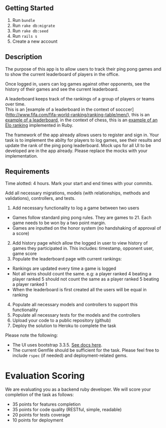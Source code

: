## Getting Started

1. Run `bundle`
2. Run `rake db:migrate`
3. Run `rake db:seed`
4. Run `rails s`
5. Create a new account

## Description

The purpose of this app is to allow users to track their ping pong games and to 
show the current leaderboard of players in the office.

Once logged in, users can log games against other opponents, see the history of 
their games and see the current leaderboard.

A leaderboard keeps track of the rankings of a group of players or teams over time.  
This is an [example of a leaderboard in the context of socccer]
(http://www.fifa.com/fifa-world-ranking/ranking-table/men/), this is an 
[example of a leaderboard](https://ratings.fide.com/top.phtml?list=men), 
in the context of chess, this is an [example of an Elo ranking](https://github.com/rgho/elo.rb) 
implemented in Ruby.

The framework of the app already allows users to register and sign in. Your task 
is to implement the abilty for players to log games, see their results and update 
the rank of the ping pong leaderboard. Mock ups for all UI to be developed are in 
the app already.  Please replace the mocks with your implementation.

## Requirements

Time alotted: 4 hours. 
Mark your start and end times with your commits.

Add all necessary migrations, models (with relationships, methods and validations), controllers, and tests.

1. Add necessary functionality to log a game between two users
  * Games follow standard ping pong rules. They are games to 21.  Each game needs to be won by a two point margin.
  * Games are inputted on the honor system (no handshaking of approval of a score)
2. Add history page which allow the logged in user to view history of games they participated in. This includes: timestamp, opponent user, game score
3. Populate the leaderboard page with current rankings:
  * Rankings are updated every time a game is logged
  * Not all wins should count the same. e.g: a player ranked 4 beating a player ranked 5 should not count the same as a player ranked 5 beating a player ranked 1
  * When the leaderboard is first created all the users will be equal in ranking
4. Populate all necessary models and controllers to support this functionality
5. Populate all necessary tests for the models and the controllers
6. Upload your code to a public repository (github)
7. Deploy the solution to Heroku to complete the task

Please note the following:

* The UI uses bootstrap 3.3.5. [See docs here](http://getbootstrap.com/css/).
* The current Gemfile should be sufficient for the task. Please feel free to include `rspec` (if needed) and deployment-related gems.

# Evaluation Scoring

We are evaluating you as a backend ruby developer.  We will score your completion of the task as follows:

* 35 points for features completion
* 35 points for code quality (RESTful, simple, readable)
* 20 points for tests coverage
* 10 points for deployment
